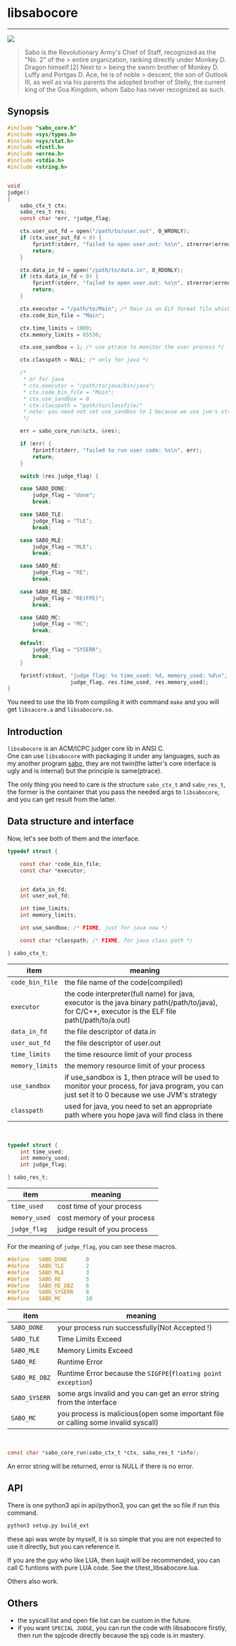 libsabocore
===========

---------------------------------------



<img src="./trivial/sabo.png" />

> Sabo is the Revolutionary Army's Chief of Staff, recognized as the "No. 2" of the > 
> entire organization, ranking directly under Monkey D. Dragon himself.[2] Next to > 
> being the sworn brother of Monkey D. Luffy and Portgas D. Ace, he is of noble > 
> descent, the son of Outlook III, as well as via his parents the adopted brother of 
> Stelly, the current king of the Goa Kingdom, whom Sabo has never recognized as such.

Synopsis
--------

```c
#include "sabo_core.h"
#include <sys/types.h>
#include <sys/stat.h>
#include <fcntl.h>
#include <errno.h>
#include <stdio.h>
#include <string.h>


void
judge()
{
    sabo_ctx_t ctx;
    sabo_res_t res;
    const char *err, *judge_flag;

    ctx.user_out_fd = open("/path/to/user.out", O_WRONLY);
    if (ctx.user_out_fd < 0) {
        fprintf(stderr, "failed to open user.out: %s\n", strerror(errno));
        return;
    }

    ctx.data_in_fd = open("/path/to/data.in", O_RDONLY);
    if (ctx.data_in_fd < 0) {
        fprintf(stderr, "failed to open user.out: %s\n", strerror(errno));
        return;
    }

    ctx.executor = "/path/to/Main"; /* Main is an ELF format file which can be executed */
    ctx.code_bin_file = "Main";

    ctx.time_limits = 1000;
    ctx.memory_limits = 65536;

    ctx.use_sandbox = 1; /* use ptrace to monitor the user process */

    ctx.classpath = NULL; /* only for java */

    /*
     * or for java
     * ctx.executor = "/path/to/java/bin/java";
     * ctx.code_bin_file = "Main";
     * ctx.use_sandbox = 0
     * ctx.classpath = "path/to/classfile/"
     * note: you need not set use_sandbox to 1 because we use jvm's strategy
     */

    err = sabo_core_run(&ctx, &res);

    if (err) {
        fprintf(stderr, "failed to run user code: %s\n", err);
        return;
    }

    switch (res.judge_flag) {

    case SABO_DONE:
        judge_flag = "done";
        break;

    case SABO_TLE:
        judge_flag = "TLE";
        break;

    case SABO_MLE:
        judge_flag = "MLE";
        break;

    case SABO_RE:
        judge_flag = "RE";
        break;

    case SABO_RE_DBZ:
        judge_flag = "RE(FPE)";
        break;

    case SABO_MC:
        judge_flag = "MC";
        break;

    default:
        judge_flag = "SYSERR";
        break;
    }

    fprintf(stdout, "judge flag: %s time_used: %d, memory_used: %d\n",
                    judge_flag, res.time_used, res.memory_used);
}

```

You need to use the lib from compiling it with command `make` and  you will get `libsacore.a` and `libsabocore.so`.
<br>


Introduction
-----------

`libsabocore` is an ACM/ICPC judger core lib in ANSI C. <br>
One can use `libsabocore` with packaging it under any languages, such as my another program [sabo](https://github.com/tokers/sabo), they are not twin(the latter's core interface is ugly and is internal) but the principle is same(ptrace). <br>

The only thing you need to care is the structure `sabo_ctx_t` and `sabo_res_t`, the former is the container that you pass the needed args to `libsabocore`, and you can get result from the latter.
<br>

Data structure and interface
--------------------------
Now, let's see both of them and the interface.

```c
typedef struct {

    const char *code_bin_file;
    const char *executor;


    int data_in_fd;
    int user_out_fd;

    int time_limits;
    int memory_limits;

    int use_sandbox; /* FIXME, just for java now */

    const char *classpath; /* FIXME, for java class path */

} sabo_ctx_t;
```

|item| meaning|
|---|---|
|`code_bin_file`| the file name of the code(compiled)|
|`executor`| the code interpreter(full name) for java, executor is the java binary path(/path/to/java), for C/C++, executor is the ELF file path(/path/to/a.out)|
|`data_in_fd`| the file descriptor of data.in|
|`user_out_fd`| the file descriptor of user.out|
|`time_limits`| the time resource limit of your process|
|`memory_limits`| the memory resource limit of your process|
|`use_sandbox`| if use_sandbox is 1, then ptrace will be used to monitor your process, for java program, you can just set it to 0 because we use JVM's strategy|
|`classpath`| used for java, you need to set an appropriate path where you hope java will find class in there|
<br>

```c
typedef struct {
    int time_used;
    int memory_used;
    int judge_flag;

} sabo_res_t;
```

|item| meaning |
|----|---------|
|`time_used`| cost time of your process|
|`memory_used`| cost memory of your process|
|`judge_flag`| judge result of you process|

For the meaning of `judge_flag`, you can see these macros.

```c
#define   SABO_DONE      0
#define   SABO_TLE       2
#define   SABO_MLE       3
#define   SABO_RE        5
#define   SABO_RE_DBZ    6
#define   SABO_SYSERR    8
#define   SABO_MC        10
```

|item| meaning |
|----|---------|
|`SABO_DONE`| your process run successfully(Not Accepted !)|
|`SABO_TLE`| Time Limits Exceed|
|`SABO_MLE`| Memory Limits Exceed|
|`SABO_RE`| Runtime Error|
|`SABO_RE_DBZ`|Runtime Error because the `SIGFPE`(`floating point exception`)|
|`SABO_SYSERR`|some args invalid and you can get an error string from the interface|
|`SABO_MC`| you process is malicious(open some important file or calling some invalid syscall)|
<br>

```c
const char *sabo_core_run(sabo_ctx_t *ctx, sabo_res_t *info);
```

An error string will be returned, error is NULL if there is no error.
<br>

API
---

There is one python3 api in api/python3, you can get the so file if run this command.

```bash
python3 setup.py build_ext
```

these api was wrote by myself, it is so simple that you are not expected to use it directly, but you can reference it.

If you are the guy who like LUA, then luajit will be recommended, you can call C funtions with pure LUA code. See the t/test_libsabocore.lua.

Others also work.


Others
-----

- the syscall list and open file list can be custom in the future.
- if you want `SPECIAL JUDGE`, you can run the code with libsabocore firstly, then run the spjcode directly because the spj code is in mastery.
